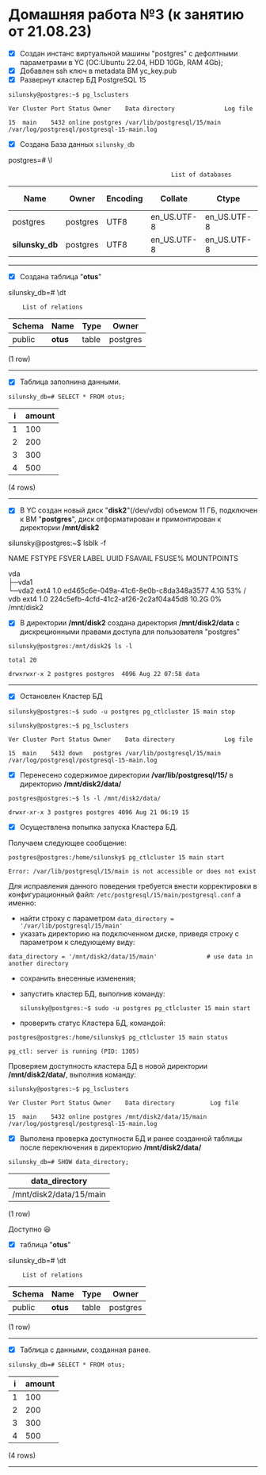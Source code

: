 # Домашняя работа №3 (к занятию от 21.08.23)

- [x] Cоздан инстанс виртуальной машины "postgres" с дефолтными параметрами в YC (ОС:Ubuntu 22.04, HDD 10Gb, RAM 4Gb);
- [x] Добавлен ssh ключ в metadata ВМ yc_key.pub
- [x] Развернут кластер БД PostgreSQL 15

`silunsky@postgres:~$ pg_lsclusters`

`Ver Cluster Port Status Owner    Data directory              Log file`

`15  main    5432 online postgres /var/lib/postgresql/15/main /var/log/postgresql/postgresql-15-main.log`

- [x] Создана База данных `silunsky_db`

postgres=# \l

                                                  List of databases
      
|   Name      |  Owner   | Encoding |   Collate   |    Ctype    | ICU Locale | Locale Provider |   Access privileges   |
|-------------|----------|----------|-------------|-------------|------------|-----------------|-----------------------|
| postgres    | postgres | UTF8     | en_US.UTF-8 | en_US.UTF-8 |            | libc            |                       |
| **silunsky_db** | postgres | UTF8     | en_US.UTF-8 | en_US.UTF-8 |            | libc            |                       |
 
---
 
- [x] Создана таблица "**otus**"

silunsky_db=# \dt

        List of relations    
| Schema | Name | Type  |  Owner  |  
|--------|------|-------|---------|
| public | **otus** | table | postgres|
 
(1 row)

---

- [x] Таблица заполнина данными.

`silunsky_db=# SELECT * FROM otus;`

| i | amount | 
|---|--------|
| 1 |    100 |
| 2 |    200 |
| 3 |    300 |
| 4 |    500 | 

(4 rows)

---

- [x] В YC создан новый диск "**disk2**"(/dev/vdb) объемом 11 ГБ, подключен к ВМ "**postgres**", диск отформатирован и примонтирован к директории **/mnt/disk2**

silunsky@postgres:~$ lsblk -f

NAME   FSTYPE   FSVER LABEL UUID                                 FSAVAIL FSUSE% MOUNTPOINTS

vda                                                                             
├─vda1                                                                          
└─vda2 ext4     1.0         ed465c6e-049a-41c6-8e0b-c8da348a3577    4.1G    53% /
vdb    ext4     1.0         224c5efb-4cfd-41c2-af26-2c2af04a45d8   10.2G     0% /mnt/disk2

- [x] В директории **/mnt/disk2** создана директория **/mnt/disk2/data** с дискреционными правами доступа для пользователя "postgres"

`silunsky@postgres:/mnt/disk2$ ls -l`

`total 20`

`drwxrwxr-x 2 postgres postgres  4096 Aug 22 07:58 data`

---
- [x] Остановлен Кластер БД

`silunsky@postgres:~$ sudo -u postgres pg_ctlcluster 15 main stop`

`silunsky@postgres:~$ pg_lsclusters `

`Ver Cluster Port Status Owner    Data directory              Log file`

`15  main    5432 down   postgres /var/lib/postgresql/15/main /var/log/postgresql/postgresql-15-main.log`

- [x] Перенесено содержимое директории **/var/lib/postgresql/15/** в директорию **/mnt/disk2/data/**

`postgres@postgres:~$ ls -l /mnt/disk2/data/`

`drwxr-xr-x 3 postgres postgres 4096 Aug 21 06:19 15` 

- [x] Осуществлена попыпка запуска Кластера БД.
      
Получаем следующее сообщение:

`postgres@postgres:/home/silunsky$ pg_ctlcluster 15 main start`

`Error: /var/lib/postgresql/15/main is not accessible or does not exist`

Для исправления данного поведения требуется внести корректировки в конфигурационный файл: `/etc/postgresql/15/main/postgresql.conf`
а именно:
- найти строку с параметром `data_directory = '/var/lib/postgresql/15/main'`
- указать директорию на подключенном диске, приведя строку с параметром к следующему виду:
  
`data_directory = '/mnt/disk2/data/15/main'              # use data in another directory`

- сохранить внесенные изменения;
- запустить кластер БД, выполнив команду:

  `silunsky@postgres:~$ sudo -u postgres pg_ctlcluster 15 main start`
  
- проверить статус Кластера БД, командой:
  
`postgres@postgres:/home/silunsky$ pg_ctlcluster 15 main status`

`pg_ctl: server is running (PID: 1305)`

Проверяем доступность кластера БД в новой директории **/mnt/disk2/data/**, выполнив команду:

`silunsky@postgres:~$ pg_lsclusters`

`Ver Cluster Port Status Owner    Data directory          Log file`

`15  main    5432 online postgres /mnt/disk2/data/15/main /var/log/postgresql/postgresql-15-main.log`

- [x] Выполена проверка доступности БД и ранее созданной таблицы после переключения в директорию **/mnt/disk2/data/**
      
`silunsky_db=# SHOW data_directory;`

|data_directory   |
|-------------------------|
| /mnt/disk2/data/15/main |

(1 row)

Доступно 😃
- [x] таблица "**otus**"

silunsky_db=# \dt

        List of relations    
| Schema | Name | Type  |  Owner  |  
|--------|------|-------|---------|
| public | **otus** | table | postgres|
 
(1 row)

---

- [x] Таблица c данными, созданная ранее.

`silunsky_db=# SELECT * FROM otus;`

| i | amount | 
|---|--------|
| 1 |    100 |
| 2 |    200 |
| 3 |    300 |
| 4 |    500 | 

(4 rows)

---
